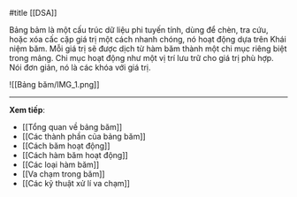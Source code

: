#title [[DSA]]

Bảng bảm là một cấu trúc dữ liệu phi tuyến tính, dùng để chèn, tra cứu, hoặc xóa cấc cặp giá trị một cách nhanh chóng, nó hoạt động dựa trên Khái niệm băm. Mỗi giá trị sẽ được dịch từ hàm băm thành một chi mục riêng biệt trong mảng. Chi mục hoạt động như một vị trí lưu trữ cho giá trị phù hợp. Nói đơn giản, nó là các khóa với giá trị.

![[Bảng băm/IMG_1.png]]

---
**Xem tiếp**:
- [[Tổng quan về bảng băm]]
- [[Các thành phần của bảng băm]]
- [[Cách băm hoạt động]]
- [[Cách hàm băm hoạt động]]
- [[Các loại hàm băm]]
- [[Va chạm trong băm]]
- [[Các kỹ thuật xử lí va chạm]]